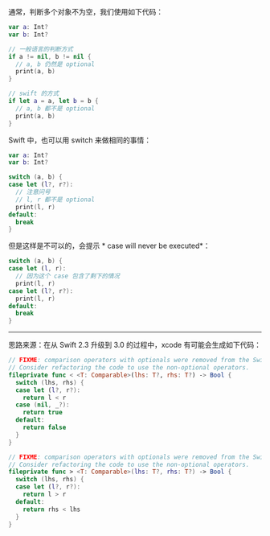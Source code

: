 通常，判断多个对象不为空，我们使用如下代码：
```swift
var a: Int?
var b: Int?

// 一般语言的判断方式
if a != nil, b != nil {
  // a, b 仍然是 optional
  print(a, b)
}

// swift 的方式
if let a = a, let b = b {
  // a, b 都不是 optional
  print(a, b)
}
```

Swift 中，也可以用 switch 来做相同的事情：
```swift
var a: Int?
var b: Int?

switch (a, b) {
case let (l?, r?):
  // 注意问号
  // l, r 都不是 optional
  print(l, r)
default:
  break
}
```

但是这样是不可以的，会提示 * case will never be executed*：
```swift
switch (a, b) {
case let (l, r):
  // 因为这个 case 包含了剩下的情况
  print(l, r)
case let (l?, r?):
  print(l, r)
default:
  break
}
```

---
思路来源：在从 Swift 2.3 升级到 3.0 的过程中，xcode 有可能会生成如下代码：
```swift
// FIXME: comparison operators with optionals were removed from the Swift Standard Libary.
// Consider refactoring the code to use the non-optional operators.
fileprivate func < <T: Comparable>(lhs: T?, rhs: T?) -> Bool {
  switch (lhs, rhs) {
  case let (l?, r?):
    return l < r
  case (nil, _?):
    return true
  default:
    return false
  }
}

// FIXME: comparison operators with optionals were removed from the Swift Standard Libary.
// Consider refactoring the code to use the non-optional operators.
fileprivate func > <T: Comparable>(lhs: T?, rhs: T?) -> Bool {
  switch (lhs, rhs) {
  case let (l?, r?):
    return l > r
  default:
    return rhs < lhs
  }
}
```
